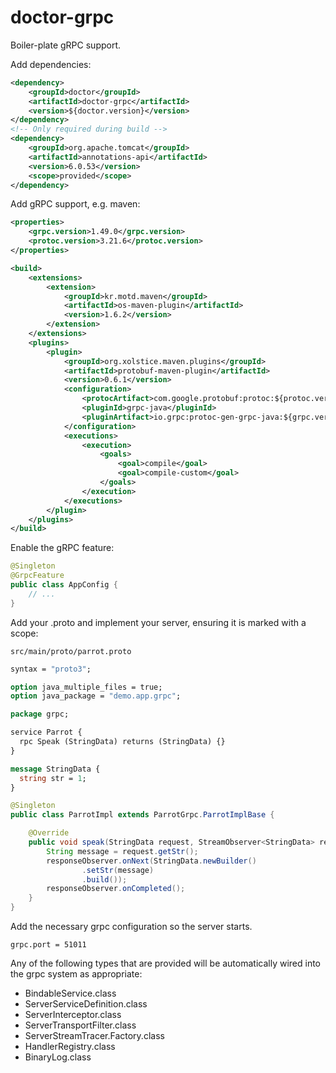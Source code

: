 doctor-grpc
===

Boiler-plate gRPC support.

Add dependencies:
```xml
<dependency>
    <groupId>doctor</groupId>
    <artifactId>doctor-grpc</artifactId>
    <version>${doctor.version}</version>
</dependency>
<!-- Only required during build -->
<dependency>
    <groupId>org.apache.tomcat</groupId>
    <artifactId>annotations-api</artifactId>
    <version>6.0.53</version>
    <scope>provided</scope>
</dependency>
```

Add gRPC support, e.g. maven:
```xml
<properties>
    <grpc.version>1.49.0</grpc.version>
    <protoc.version>3.21.6</protoc.version>
</properties>

<build>
    <extensions>
        <extension>
            <groupId>kr.motd.maven</groupId>
            <artifactId>os-maven-plugin</artifactId>
            <version>1.6.2</version>
        </extension>
    </extensions>
    <plugins>
        <plugin>
            <groupId>org.xolstice.maven.plugins</groupId>
            <artifactId>protobuf-maven-plugin</artifactId>
            <version>0.6.1</version>
            <configuration>
                <protocArtifact>com.google.protobuf:protoc:${protoc.version}:exe:${os.detected.classifier}</protocArtifact>
                <pluginId>grpc-java</pluginId>
                <pluginArtifact>io.grpc:protoc-gen-grpc-java:${grpc.version}:exe:${os.detected.classifier}</pluginArtifact>
            </configuration>
            <executions>
                <execution>
                    <goals>
                        <goal>compile</goal>
                        <goal>compile-custom</goal>
                    </goals>
                </execution>
            </executions>
        </plugin>
    </plugins>
</build>
```

Enable the gRPC feature:

```java
@Singleton
@GrpcFeature
public class AppConfig {
    // ...
}
```

Add your .proto and implement your server, ensuring it is marked with a scope:

`src/main/proto/parrot.proto`
```protobuf
syntax = "proto3";

option java_multiple_files = true;
option java_package = "demo.app.grpc";

package grpc;

service Parrot {
  rpc Speak (StringData) returns (StringData) {}
}

message StringData {
  string str = 1;
}
```

```java
@Singleton
public class ParrotImpl extends ParrotGrpc.ParrotImplBase {

    @Override
    public void speak(StringData request, StreamObserver<StringData> responseObserver) {
        String message = request.getStr();
        responseObserver.onNext(StringData.newBuilder()
                .setStr(message)
                .build());
        responseObserver.onCompleted();
    }
}
```

Add the necessary grpc configuration so the server starts.
```
grpc.port = 51011
```

Any of the following types that are provided will be automatically wired into the grpc system as appropriate:
* BindableService.class
* ServerServiceDefinition.class
* ServerInterceptor.class
* ServerTransportFilter.class
* ServerStreamTracer.Factory.class
* HandlerRegistry.class
* BinaryLog.class